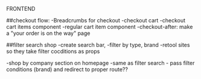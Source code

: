 
FRONTEND

##checkout flow:
  -Breadcrumbs for checkout
  -checkout cart
  -checkout cart items component
  -regular cart item component
  -checkout-after: make a "your order is on the way" page 
 
##filter search shop
  -create search bar, 
  -filter by type, brand
  -retool sites so they take filter cocditions as props


-shop by company section on homepage
  -same as filter search - pass filter conditions (brand) and redirect to proper route??


